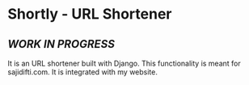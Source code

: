 # Shortly - URL Shortener

## *WORK IN PROGRESS*

It is an URL shortener built with Django. This functionality is meant for sajidifti.com. It is integrated with my website.

